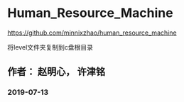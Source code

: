 # Human_Resource_Machine
https://github.com/minnixzhao/human_resource_machine

将level文件夹复制到c盘根目录

## 作者： 赵明心， 许津铭 
###  2019-07-13

